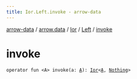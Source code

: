```yaml
---
title: Ior.Left.invoke - arrow-data
---
```


[arrow-data](../../../index.html) / [arrow.data](../../index.html) / [Ior](../index.html) / [Left](index.html) / [invoke](./invoke.html)

# invoke

`operator fun <A> invoke(a: `[`A`](invoke.html#A)`): `[`Ior`](../index.html)`<`[`A`](invoke.html#A)`, `[`Nothing`](https://kotlinlang.org/api/latest/jvm/stdlib/kotlin/-nothing/index.html)`>`